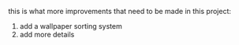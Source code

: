 this is what more improvements that need to be made in this project:

1. add a wallpaper sorting system
2. add more details
